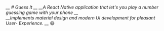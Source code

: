 *__ # Guess It __*
*__A React Native application that let's you play a number guessing game with your phone __* <br> 
*__Implements material design and modern UI development for pleasant User- Experience. __* :smile: <br>
